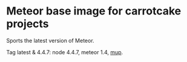 # Meteor base image for carrotcake projects

Sports the latest version of Meteor.

Tag latest & 4.4.7: node 4.4.7, meteor 1.4, [mup](https://github.com/kadirahq/meteor-up).
